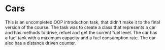 # Cars

This is an uncompleted OOP introduction task, that didn't make it 
to the final version of the course. The task was to create a class
that represents a car and has methods to drive, refuel and get the
current fuel level. The car has a fuel tank with a maximum capacity
and a fuel consumption rate. The car also has a distance driven
counter.